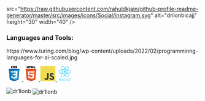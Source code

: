 src="https://raw.githubusercontent.com/rahuldkjain/github-profile-readme-generator/master/src/images/icons/Social/instagram.svg" alt="drilonbicajj" height="30" width="40" /></a>
</p>

<h3 align="left">Languages and Tools:</h3>
https://www.turing.com/blog/wp-content/uploads/2022/02/programminng-languages-for-ai-scaled.jpg
<p align="left"> <a href="https://www.w3schools.com/css/" target="_blank" rel="noreferrer"> <img src="https://raw.githubusercontent.com/devicons/devicon/master/icons/css3/css3-original-wordmark.svg" alt="css3" width="40" height="40"/> </a> <a href="https://www.w3.org/html/" target="_blank" rel="noreferrer"> <img src="https://raw.githubusercontent.com/devicons/devicon/master/icons/html5/html5-original-wordmark.svg" alt="html5" width="40" height="40"/> </a> <a href="https://developer.mozilla.org/en-US/docs/Web/JavaScript" target="_blank" rel="noreferrer"> <img src="https://raw.githubusercontent.com/devicons/devicon/master/icons/javascript/javascript-original.svg" alt="javascript" width="40" height="40"/> </a> <a href="https://reactjs.org/" target="_blank" rel="noreferrer"> <img src="https://raw.githubusercontent.com/devicons/devicon/master/icons/react/react-original-wordmark.svg" alt="react" width="40" height="40"/> </a> </p>

<p><img align="left" src="https://github-readme-stats.vercel.app/api/top-langs?username=dr1lonb&show_icons=true&locale=en&layout=compact" alt="dr1lonb" /></p>

<p>&nbsp;<img align="center" src="https://github-readme-stats.vercel.app/api?username=dr1lonb&show_icons=true&locale=en" alt="dr1lonb" /></p>
